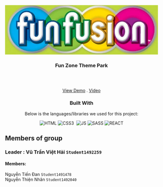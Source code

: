 <a  name="readme-top"></a>

<!-- DURABLE FURNITURES -->

<br  />

<div  align="center">


<img  src="public/logo.png"  alt="Logo"  width="768px"  height="auto">

</a>



<h3  align="center">Fun Zone Theme Park</h3>

  <br  />

  <br  /><a  href="https://baithi-blush.vercel.app/" target="_blank">View Demo</a>  . <a  href="https://youtu.be/_p8qMSvsNLg" target="_blank">Video</a>


  ### Built With
  Below is the languages/libraries we used for this project:





![HTML]&nbsp;![CSS3] &nbsp;![JS]&nbsp;![SASS]&nbsp;![REACT]
<div  align="left">




 ## Members of group
 ### Leader : Vũ Trần Việt Hải `Student1492259`
#### Members:
Nguyễn Tiến Đan `Student1491478` </br>
Nguyễn Thiện Nhân `Student1492040` </br>


[HTML]:https://img.shields.io/badge/HTML5-E34F26?style=for-the-badge&logo=html5&logoColor=white
[CSS3]:https://img.shields.io/badge/CSS3-1572B6?style=for-the-badge&logo=css3&logoColor=white
[JS]:https://img.shields.io/badge/JavaScript-F7DF1E?style=for-the-badge&logo=javascript&logoColor=black
[SASS]:https://img.shields.io/badge/Sass-CC6699?style=for-the-badge&logo=sass&logoColor=white
[REACT]:https://img.shields.io/badge/React-20232A?style=for-the-badge&logo=react&logoColor=61DAFB
